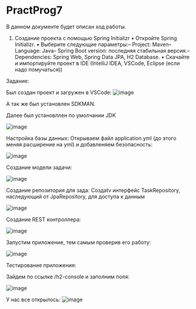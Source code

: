 # PractProg7

В данном документе будет описан ход работы. 

 1. Создание проекта с помощью Spring Initializr
 • Откройте Spring Initializr.
 • Выберите следующие параметры:– Project: Maven– Language: Java– Spring Boot version: последняя стабильная версия.– Dependencies: Spring Web, Spring Data JPA, H2 Database.
 • Скачайте и импортируйте проект в IDE (IntelliJ IDEA, VSCode, Eclipse (если надо помучаться))

Задание: 

Был создан проект и загружен в VSCode: 
![image](https://github.com/user-attachments/assets/76470e3a-5892-4ef8-98f2-529db08874aa)

А так же был установлен SDKMAN.

Далее был установллен по умолчании JDK 

![image](https://github.com/user-attachments/assets/a89db033-558e-4d32-99e2-46bc00d55975)

Настройка базы данных: Открываем файл  application.yml (до этого меняя расширение на yml) и добавленяем безопасность:

![image](https://github.com/user-attachments/assets/1a313b48-8de2-4b03-8b01-cb0e8596de5a)

Создание модели задачи:

![image](https://github.com/user-attachments/assets/b3439152-8d57-40af-bc32-41365092d05c)

Создание репозитория для зада:
 Создаtv интерфейс TaskRepository, наследующий от JpaRepository, для доступа к данным
 
![image](https://github.com/user-attachments/assets/32588b69-2bf1-4c65-94ee-cfdeb01b909d)

Создание REST контроллера: 

![image](https://github.com/user-attachments/assets/2137b975-70a2-4d32-8173-867f7c2fb65d)

Запустим приложение, тем самым проверив его работу: 

![image](https://github.com/user-attachments/assets/854957ea-70a1-41c9-90f3-ea4acefb5590)

Тестирование приложения: 

Зайдем по ссылке /h2-console и заполним поля:

![image](https://github.com/user-attachments/assets/2dbd81f9-1df8-4148-89a1-b2e949be1c8a)

У нас все открылось: 
![image](https://github.com/user-attachments/assets/8f6d5d68-9b79-433d-b4f3-0fc8a5bea043)

